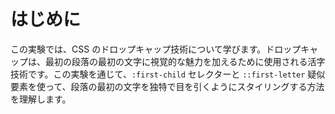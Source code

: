 # はじめに

この実験では、CSS のドロップキャップ技術について学びます。ドロップキャップは、最初の段落の最初の文字に視覚的な魅力を加えるために使用される活字技術です。この実験を通じて、`:first-child` セレクターと `::first-letter` 疑似要素を使って、段落の最初の文字を独特で目を引くようにスタイリングする方法を理解します。
